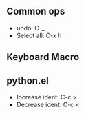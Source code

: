 ## Common ops
* undo: C-_
* Select all: C-x h

## Keyboard Macro

## python.el
* Increase ident: C-c >
* Decrease ident: C-c <
